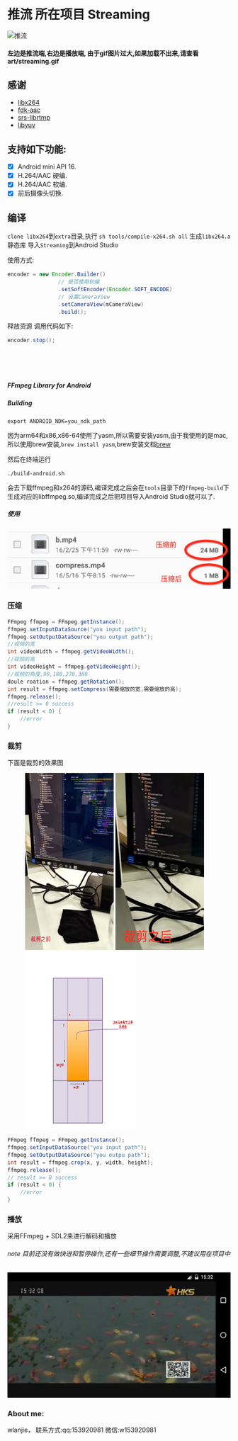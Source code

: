 # 推流 所在项目 Streaming

![推流](art/streaming.gif)

#### 左边是推流端,右边是播放端, 由于gif图片过大,如果加载不出来,请查看art/streaming.gif

感谢
------

- [libx264](http://www.videolan.org/developers/x264.html)
- [fdk-aac](https://github.com/mstorsjo/fdk-aac)
- [srs-librtmp](https://github.com/ossrs/srs)
- [libyuv](https://chromium.googlesource.com/libyuv/libyuv/)

支持如下功能:
-------

- [x] Android mini API 16.
- [x] H.264/AAC 硬编.
- [x] H.264/AAC 软编.
- [x] 前后摄像头切换.

编译
------

```clone libx264```到```extra```目录,执行 ```sh tools/compile-x264.sh all``` 生成```libx264.a```静态库
导入```Streaming```到Android Studio

使用方式:

```java
encoder = new Encoder.Builder()
				// 是否使用软编
                .setSoftEncoder(Encoder.SOFT_ENCODE)
                // 设置CameraView
                .setCameraView(mCameraView)
                .build();
```

释放资源 调用代码如下:

```java
encoder.stop();
```

</br>
</br>
</br>

##### FFmpeg Library for Android

##### Building

    export ANDROID_NDK=you_ndk_path

因为arm64和x86,x86-64使用了yasm,所以需要安装yasm,由于我使用的是mac,所以使用brew安装,```brew install yasm```,brew安装文档[brew](http://brew.sh/index_zh-cn.html)

然后在终端运行

    ./build-android.sh

会去下载ffmpeg和x264的源码,编译完成之后会在```tools```目录下的```ffmpeg-build```下生成对应的libffmpeg.so,编译完成之后把项目导入Android Studio就可以了.

##### 使用

![压缩](art/compress.png)

### 压缩

```java
FFmpeg ffmpeg = FFmpeg.getInstance();
ffmpeg.setInputDataSource("you input path");
ffmpeg.setOutputDataSource("you output path");
//视频的宽
int videoWidth = ffmpeg.getVideoWidth();
//视频的高
int videoHeight = ffmpeg.getVideoHeight();
//视频的角度,90,180,270,360
doule roation = ffmpeg.getRotation();
int result = ffmpeg.setCompress(需要缩放的宽,需要缩放的高);
ffmpeg.release();
//result >= 0 success
if (result < 0) {
    //error
}
```

### 裁剪

下面是裁剪的效果图


<figure>
    <img width="200" height="400" src="art/crop_before.png">
    <img width="200" height="400" src="art/crop_after.png">
    <img width="250" height="400" src="art/crop_description.png">
</figure>

```java
FFmpeg ffmpeg = FFmpeg.getInstance();
ffmpeg.setInputDataSource("you input path");
ffmpeg.setOutputDataSource("you outpu path");
int result = ffmpeg.crop(x, y, width, height);
ffmpeg.release();
// result >= 0 success
if (result < 0) {
    //error
}
```

### 播放
采用FFmpeg + SDL2来进行解码和播放
###### note 目前还没有做快进和暂停操作,还有一些细节操作需要调整,不建议用在项目中
![播放状态](art/player.png)

### About me:

wlanjie，
联系方式:qq:153920981 微信:w153920981
